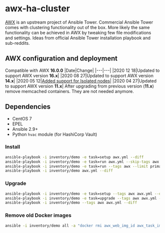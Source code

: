# awx-ha-cluster

[AWX](https://github.com/ansible/awx) is an upstream project of Ansible Tower. Commercial Ansible Tower comes with clustering functionality out of the box. More likely the same functionality can be achieved in AWX by tweaking few file modifications and settings. Ideas from  official Ansible Tower installation playbook and sub-reddits.

## AWX configuration and deployment

Compatible with AWX __16.0.0__
|Date|Change|
|---|---|
|2020 12 18|Updated to support AWX version __16.x__|
|2020 08 27|Updated to support AWX version __14.x__|
|2020 05 12|[Added support for Isolated nodes](/ISOLATED.md)|
|2020 04 27|Updated to support AWX version __11.x__|
After upgrading from previous version (__11.x__) remove memcached containers. They are not needed anymore.

## Dependencies

- CentOS 7
- EPEL
- Ansible 2.9+
- Python `hvac` module (for HashiCorp Vault)

### Install

```bash
ansible-playbook -i inventory/demo -e task=setup awx.yml --diff
ansible-playbook -i inventory/demo -e task=run awx.yml --skip-tags awx --diff
ansible-playbook -i inventory/demo -e task=run --tags awx --limit primary_awx_node awx.yml --diff
ansible-playbook -i inventory/demo awx.yml --diff
```

### Upgrade

```bash
ansible-playbook -i inventory/demo -e task=setup --tags awx awx.yml --diff
ansible-playbook -i inventory/demo -e task=upgrade --tags awx awx.yml --diff
ansible-playbook -i inventory/demo --tags awx awx.yml --diff
```

### Remove old Docker images

```bash
ansible -i inventory/demo all -a "docker rmi awx_web_img_id awx_task_img_id"
```
